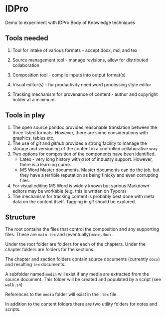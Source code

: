 # IDPro
Demo to experiment with IDPro Body of Knowledge techniques

## Tools needed
1. Tool for intake of various formats - accept docx, md, and tex
2. Source management tool - manage revisions, allow for distributed collaboration
3. Composition tool - compile inputs into output format(s)

4. Visual editor(s) - for productivity need word processing style editor
5. Tracking mechanism for provenance of content - author and copyright holder at a minimum.

## Tools in play

1. The open source pandoc provides reasonable translation between the three listed formats.  However, there are some considerations with graphics, tables etc.
2. The use of *git* and *github* provides a strong facility to manage the storage and versioning of the content in a controlled collaborative way.
3. Two options for composition of the components have been identified. 
   * Latex - very long  history with *a lot* of industry support.  However, there is a learning curve.
   * MS Word Master documents.  Master documents can do the job, but they have a terrible reputation as being finicky and even corrupting files.  
4. For visual editing MS Word is widely known but various Markdown editors may be workable (e.g. this is written on Typora)
5. The mechanism for tracking content is probably best done with meta data on the content itself.  Tagging in *git* should be explored.

## Structure

The root contains the files that control the composition and any supporting files.  These are `main.tex` and (eventually) `main.docx`. 

Under the root folder are folders for each of the chapters.  Under the chapter folders are folders for the sections.  

The chapter and section folders contain source documents (currently `docx`) and resulting `tex` documents. 

A subfolder named `media` will exist if any media are extracted from the source document.  This folder will be created and populated by a script (see `walk.sh`)

References to the `media` folder will exist in the `.tex` file.

In addition to the content folders there are two utility folders for notes and scripts.






